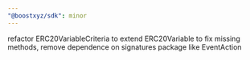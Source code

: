 ```yaml
---
"@boostxyz/sdk": minor
---
```


refactor ERC20VariableCriteria to extend ERC20Variable to fix missing methods, remove dependence on signatures package like EventAction
